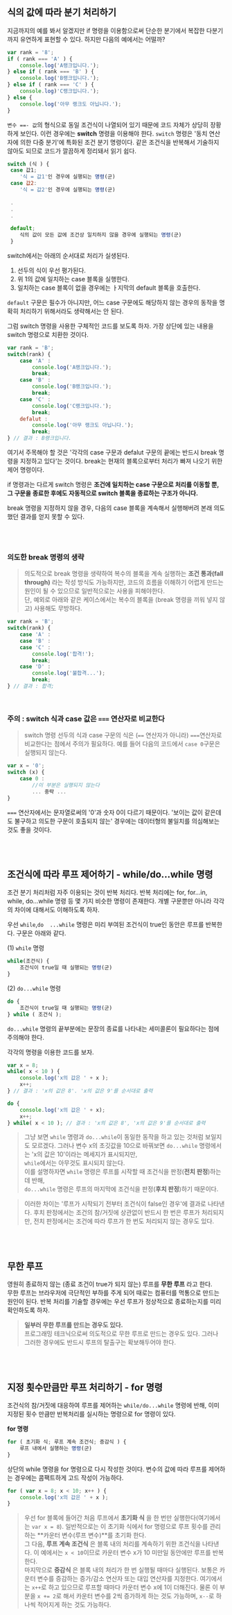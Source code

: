 ## 식의 값에 따라 분기 처리하기
지금까지의 예를 봐서 알겠지만 if 명령을 이용함으로써 단순한 분기에서 복잡한 다분기까지 유연하게 표현할 수 있다. 하지만 다음의 예에서는 어떨까?

```javascript
var rank = '8';
if ( rank === 'A' ) {
	console.log('A랭크입니다.');
} else if ( rank === 'B' ) {
	console.log('B랭크입니다.');
} else if ( rank === 'C' ) {
	console.log)'C랭크입니다.');
} else {
	console.log('아무 랭크도 아닙니다.');
}
```

`변수 ==- 값`의 형식으로 동일 조건식이 나열되어 있기 때문에 코드 자체가 상당히 장황하게 보인다. 이런 경우에는 **switch** 명령을 이용해야 한다. `switch` 명령은 '동치 연산자에 의한 다중 분기'에 특화된 조건 분기 명령이다. 같은 조건식을 반복해서 기술하지 않아도 되므로 코드가 깔끔하게 정리돼서 읽기 쉽다.

```javascript
switch (식 ) {
 case 값1;
 	'식 = 값1'인 경우에 실행되는 명령(군)
 case 값2:
 	'식 = 값2'인 경우에 실행되는 명령(군)
 
 .
 .
 .
 
 default;
 	식의 값이 모든 값에 조건상 일치하지 않을 경우에 실행되는 명령(군)
 }
```

switch에서는 아래의 순서대로 처리가 실생된다.

1. 선두의 식이 우선 평가된다.
2. 위 1의 값에 일치하는 case 블록을 실행한다.
3. 일치하는 case 블록이 없을 경우에는 ㅏ지막의 default 블록을 호출한다.

`default` 구문은 필수가 아니지만, 어느 case 구문에도 해당하지 않는 경우의 동작을 명확히 처리하기 위해서라도 생략해서는 안 된다.

그럼 switch 명령을 사용한 구체적인 코드를 보도록 하자. 가장 상단에 있는 내용을 switch 명령으로 치환한 것이다.

```javascript
var rank = 'B';
switch(rank) {
	case 'A' :
		console.log('A랭크입니다.');
		break;
	case 'B' :
		console.log('B랭크입니다.');
		break;
	case 'C' :
		console.log('C랭크입니다.');
		break;
	defalut :
		console.log('아무 랭크도 아닙니다.');
		break;
} // 결과 : B랭크입니다.
```

여기서 주목해야 할 것은 '각각의 case 구문과 defalut 구문의 끝에는 반드시 break 명령을 지정하고 있다'는 것이다. break는 현재의 블록으로부터 처리가 빠져 나오기 위한 제어 명령이다.

if 명령과는 다르게 switch 명령은 **조건에 일치하는 case 구문으로 처리를 이동할 뿐, 그 구문을 종료한 후에도 자동적으로 switch 블록을 종료하는 구조가 아니다.**

break 명령을 지정하지 않을 경우, 다음의 case 블록을 계속해서 실행해버려 본래 의도했던 결과를 얻지 못할 수 있다.

<br/><br/>

### 의도한 break 명령의 생략
>의도적으로 break 명령을 생략하여 복수의 블록을 계속 실행하는 **조건 통과(fall through)** 라는 작성 방식도 가능하지만, 코드의 흐름을 이해하기 어렵게 만드는 원인이 될 수 있으므로 일반적으로는 사용을 피해야한다.<br/>
단, 예외로 아래와 같은 케이스에서는 복수의 블록을 (break 명령을 끼워 넣지 않고) 사용해도 무방하다.

```javascript
var rank = 'B';
switch(rank) {
	case 'A' :
	case 'B' :
	case 'C' :
		console.log('합격!');
		break;
	case 'D' :
		console.log('불합격...');
		break;
} // 결과 : 합격;
```

<br/>

### 주의 : switch 식과 case 값은 `===` 연산자로 비교한다
>switch 명령 선두의 식과 case 구문의 식은 (`==` 연산자가 아니라) `===`연산자로 비교한다는 점에서 주의가 필요하다.
예를 들어 다음의 코드에서 `case 0`구문은 실행되지 않는다.

```javascript
var x = '0';
switch (x) {
	case 0 :
		//이 부분은 실행되지 않는다	
		... 중략 ...
}
```

`===` 연산자에서는 문자열로써의 '0'과 숫자 0이 다르기 때문이다. '보이는 값이 같은데도 불구하고 의도한 구문이 호출되지 않는' 경우에는 데이터형의 불일치를 의심해보는 것도 좋을 것이다.

<br/><br/>

## 조건식에 따라 루프 제어하기 - while/do...while 명령
조건 분기 처리처럼 자주 이용되는 것이 반복 처리다. 반복 처리에는 for, for...in, while, do...while 명령 등 몇 가지 비슷한 명령이 존재한다. 개별 구문뿐만 아니라 각각의 차이에 대해서도 이해하도록 하자.

우선 `while`,`do	...while` 명령은 미리 부여된 조건식이 true인 동안은 루프를 반복한다. 구문은 아래와 같다.

(1) `while` 명령

```javascript
while(조건식) {
	조건식이 true일 때 실행되는 명령(군)
}
```

(2) `do...while`	명령

```javascript
do {
	조건식이 true일 때 실행되는 명령(군)
} while ( 조건식 );
```

`do...while` 명령의 끝부분에는 문장의 종료를 나타내는 세미콜론이 필요하다는 점에 주의해야 한다.

각각의 명령을 이용한 코드를 보자.

```javascript
var x = 8;
while( x < 10 ) {
	console.log('x의 값은 ' + x );
	x++;
} // 결과 : 'x의 값은 8'. 'x의 값은 9'를 순서대로 출력
```

```javascript
do {
	console.log('x의 값은 ' + x);
	x++;
} while( x < 10 ); // 결과 : 'x의 값은 8', 'x의 값은 9'를 순서대로 출력
```

>그냥 보면 `while` 명령과 `do...while`이 동일한 동작을 하고 있는 것처럼 보일지도 모르겠다. 
>그러나 변수 x의 초깃값을 10으로 바꿔보면  `do...while` 명령에서는 'x의 값은 10'이라는 메세지가 표시되지만, <br/>
>`while`에서는 아무것도 표시되지 않는다.<br/>
이를 설명하자면 `while` 명령은 루프를 시작할 때 조건식을 판정(**전치 판정**)하는 데 반해, <br/>
`do...while` 명령은 루프의 마지막에 조건식을 판정(**후치 판정**)하기 때문이다.

>이러한 차이는 '루프가 시작되기 전부터 조건식이 false인 경우'에 결과로 나타낸다. 후치 판정에서는 조건의 참/거짓에 상관없이 반드시 한 번은 루프가 처리되지만, 전치 판정에서는 조건에 따라 루프가 한 번도 처리되지 않는 경우도 있다.

<br/><br/>

## 무한 루프
영원히 종료하지 않는 (종료 조건이 true가 되지 않는) 루프를 **무한 루프** 라고 한다.<br/>
무한 루프는 브라우저에 극단적인 부하를 주게 되어 때로는 컴퓨터를 먹통으로 만드는 원인이 된다. 반복 처리를 기술할 경우에는 우선 루프가 정상적으로 종료하는지를 미리 확인하도록 하자.
>**일부러 무한 루프를 만드는 경우도 있다.** <br/>
>프로그래밍 테크닉으로써 의도적으로 무한 루프로 만드는 경우도 있다. 그러나 그러한 경우에도 반드시 루프의 탈출구는 확보해두어야 한다.

<br/><br/>

## 지정 횟수만큼만 루프 처리하기 - for 명령
조건식의 참/거짓에 대응하여 루프를 제어하는 `while/do...while` 명령에 반해, 이미 지정된 횟수 만큼만 반복처리를 실시하는 명령으로 for 명령이 있다.

**for 명령**

```javascript
for ( 초기화 식; 루프 계속 조건식; 증감식 ) {
	루프 내에서 실행하는 명령(군)
}
```

상단의 while 명령을 for 명령으로 다시 작성한 것이다. 변수의 값에 따라 루프를 제어하는 경우에는 콤팩트하게 고드 작성이 가능하다.

```javascript
for ( var x = 8; x < 10; x++ ) {
	console.log('x의 값은 ' + x );
}
```

>우선 for 블록에 들어간 처음 루프에서 **초기화 식** 을 한 번만 실행한다(여기에서는 `var x = 8`). 일반적으로는 이 초기화 식에서 for 명령으로 루프 횟수를 관리하는 **카운터 변수(루프 변수)**를 초기화 한다.<br/>
그 다음, **루프 계속 조건식** 은 블록 내의 처리를 계속하기 위한 조건식을 나타낸다. 이 예에서는 `x < 10`이므로 카운터 변수 x가 10 미만일 동안에만 루프를 반복한다. <br/>
마지막으로 **증감식** 은 블록 내의 처리가 한 번 실행될 때마다 실행된다. 보통은 카운터 변수를 증감하는 증가/감소 연산자 또는 대입 연산자를 지정한다. 여기에서는 `x++`로 하고 있으므로 루프할 때마다 카운터 변수 x에 1이 더해진다. 물론 이 부분을 `x += 2`로 해서 카운터 변수를 2씩 증가하게 하는 것도 가능하며, `x--`로 하나씩 적어지게 하는 것도 가능하다.
